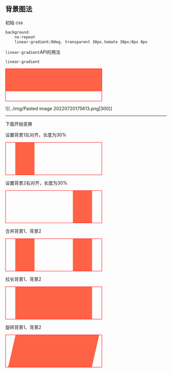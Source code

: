 ## 背景图法

初始 css

```css
background:
	no-repeat
	linear-gradient(0deg, transparent 30px,tomato 30px)0px 0px
```

<div class="todo"><code>linear-gradient</code>API的用法</div>

`linear-gradient`




<div style="
		 width:300px;height:100px;border:1px solid red;
		 background:no-repeat linear-gradient(0deg, transparent 30px, tomato 30px)
		 "></div>

![[../img/Pasted image 20220720175613.png|300]]

---

下面开始变换

设置背景1<span class="note">左对齐，长度为30%</span>

<div style="
		 width:300px;height:100px;border:1px solid red;
		 background:no-repeat linear-gradient(90deg, transparent 30px, tomato 30px);
		 background-size:30% 100%;
		 "></div>

设置背景2<span class="note">右对齐，长度为30%</span>

<div style="
		 width:300px;height:100px;border:1px solid red;
		 background:no-repeat linear-gradient(-90deg, transparent 30px, tomato 30px) 100% 0px;
		 background-size:30% 100%;
 "></div>

合并背景1、背景2

<div style="
		 width:300px;height:100px;border:1px solid red;
		 background:
			 no-repeat linear-gradient(90deg, transparent 30px, tomato 30px) 0px 0px,
			 no-repeat linear-gradient(-90deg, transparent 30px, tomato 30px) 100% 0px;
		 background-size:30% 100%
		 "></div>
 
拉长背景1、背景2

<div style="
		 width:300px;height:100px;border:1px solid red;
		 background:
			 no-repeat linear-gradient(90deg, transparent 30px, tomato 30px) 0px 0px,
			 no-repeat linear-gradient(-90deg, transparent 30px, tomato 30px) 100% 0px;
		 background-size:51% 100%
		 "></div>

旋转背景1、背景2

<div style="
		 width:300px;height:100px;border:1px solid red;
		 background:
			 no-repeat linear-gradient(103deg, transparent 30px, tomato 30px) 0px 0px,
			 no-repeat linear-gradient(-77deg, transparent 30px, tomato 30px) 100% 0px;
		 background-size:51% 100%
		 "></div>

